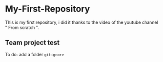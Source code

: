 # My-First-Repository
This is my first repository,  i did it thanks to the video of the youtube channel " From scratch ".

## Team project test
To do: add a folder `gitignore`
